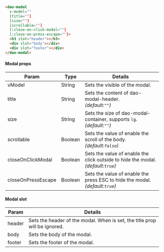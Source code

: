 ```HTML
<dao-modal
  v-model=""
  [title=""]
  [size=""]
  [scrollable=""]
  [:close-on-click-modal=""]
  [:close-on-press-escape=""]>
  <h3 slot="header"></h3>
  <div slot="body"></div>
  <div slot="footer"></div>
</dao-modal>
```
#### Modal props
<table>
  <thead>
    <tr>
      <th>Param</th>
      <th>Type</th>
      <th>Details</th>
    </tr>
  </thead>
  <tbody>
    <tr>
      <td>vModel</td>
      <td>String</td>
      <td>Sets the visible of the modal.</td>
    </tr>
    <tr>
      <td>title</td>
      <td>String</td>
      <td>Sets the content of dao-modal-header.
        <br>
        <em>(default:<code>""</code>)</em>
      </td>
    </tr>
    <tr>
      <td>size</td>
      <td>String</td>
      <td>Sets the size of dao-modal-container, supports <code>lg</code>.
        <br>
        <em>(default:<code>""</code>)</em>
      </td>
    </tr>
    <tr>
      <td>scrollable</td>
      <td>Boolean</td>
      <td>Sets the value of enable the scroll of the body.
        <br>
        <em>(default:<code>false</code>)</em>
      </td>
    </tr>
    <tr>
      <td>closeOnClickModal</td>
      <td>Boolean</td>
      <td>Sets the value of enable the click outside to hide the modal.
        <br>
        <em>(default:<code>true</code>)</em>
      </td>
    </tr>
    <tr>
      <td>closeOnPressEscape</td>
      <td>Boolean</td>
      <td>Sets the value of enable the press ESC to hide the modal.
        <br>
        <em>(default:<code>true</code>)</em>
      </td>
    </tr>
  </tbody>
</table>

#### Modal slot
<table>
  <thead>
    <tr>
      <th>Param</th>
      <th>Details</th>
    </tr>
  </thead>
  <tbody>
    <tr>
      <td>header</td>
      <td>Sets the header of the modal. When is set, the title prop will be ignored.</td>
    </tr>
    <tr>
      <td>body</td>
      <td>Sets the body of the modal.</td>
    </tr>
    <tr>
      <td>footer</td>
      <td>Sets the footer of the modal.</td>
    </tr>
  </tbody>
</table>